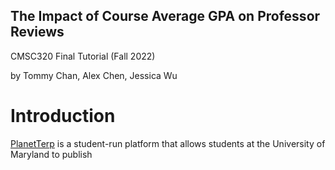 ## The Impact of Course Average GPA on Professor Reviews

CMSC320 Final Tutorial (Fall 2022)

by Tommy Chan, Alex Chen, Jessica Wu

# Introduction
[PlanetTerp](https://planetterp.com/) is a student-run platform that allows students at the University of Maryland to publish 
